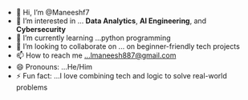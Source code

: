 - 👋 Hi, I’m @Maneeshf7
- 👀 I’m interested in ... **Data Analytics**, **AI Engineering**, and **Cybersecurity**
- 🌱 I’m currently learning ...python programming
- 💞️ I’m looking to collaborate on ... on beginner-friendly tech projects
- 📫 How to reach me ...lmaneesh887@gmail.com
- 😄 Pronouns: ...He/Him
- ⚡ Fun fact: ...I love combining tech and logic to solve real-world problems

<!---
Maneeshf7/Maneeshf7 is a ✨ special ✨ repository because its `README.md` (this file) appears on your GitHub profile.
You can click the Preview link to take a look at your changes.
--->
